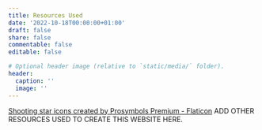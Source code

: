 ```yaml
---
title: Resources Used
date: '2022-10-18T00:00:00+01:00'
draft: false
share: false
commentable: false
editable: false

# Optional header image (relative to `static/media/` folder).
header:
  caption: ''
  image: ''
---
```


<a href="https://www.flaticon.com/free-icons/shooting-star" title="shooting star icons">Shooting star icons created by Prosymbols Premium - Flaticon</a>
ADD OTHER RESOURCES USED TO CREATE THIS WEBSITE HERE.
